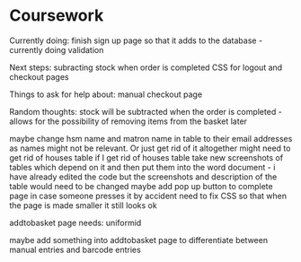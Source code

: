# Coursework




Currently doing:
finish sign up page so that it adds to the database - currently doing validation


Next steps:
subracting stock when order is completed
CSS for logout and checkout pages


Things to ask for help about:
manual checkout page


Random thoughts:
stock will be subtracted when the order is completed - allows for the possibility of removing items from the basket later

maybe change hsm name and matron name in table to their email addresses as names might not be relevant. Or just get rid of it altogether
might need to get rid of houses table
if I get rid of houses table take new screenshots of tables which depend on it and then put them into the word document - i have already edited the code but the screenshots and description of the table would need to be changed
maybe add pop up button to complete page in case someone presses it by accident
need to fix CSS so that when the page is made smaller it still looks ok



addtobasket page needs:
uniformid

maybe add something into addtobasket page to differentiate between manual entries and barcode entries